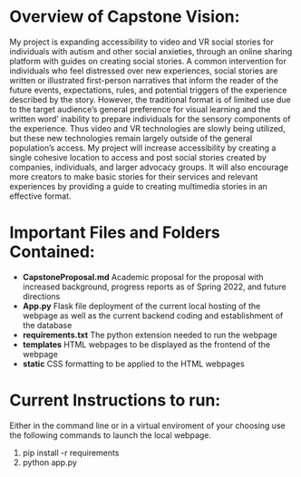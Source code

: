 # Overview of Capstone Vision:
My project is expanding accessibility to video and VR social stories for individuals with autism and other social anxieties, through an online sharing platform with guides on creating social stories. A common intervention for individuals who feel distressed over new experiences, social stories are written or illustrated first-person narratives that inform the reader of the future events, expectations, rules, and potential triggers of the experience described by the story. However, the traditional format is of limited use due to the target audience’s general preference for visual learning and the written word’ inability to prepare individuals for the sensory components of the experience. Thus video and VR technologies are slowly being utilized, but these new technologies remain largely outside of the general population’s access. My project will increase accessibility by creating a single cohesive location to access and post social stories created by companies, individuals, and larger advocacy groups. It will also encourage more creators to make basic stories for their services and relevant experiences by providing a guide to creating multimedia stories in an effective format. 


# Important Files and Folders Contained:
- __CapstoneProposal.md__ Academic proposal for the proposal with increased background, progress reports as of Spring 2022, and future directions 
- __App.py__ Flask file deployment of the current local hosting of the webpage as well as the current backend coding and establishment of the database
- __requirements.txt__ The python extension needed to run the webpage
- __templates__ HTML webpages to be displayed as the frontend of the webpage
- __static__ CSS formatting to be applied to the HTML webpages

# Current Instructions to run:
Either in the command line or in a virtual enviroment of your choosing use the following commands to launch the local webpage. 
1. pip install -r requirements
2. python app.py
